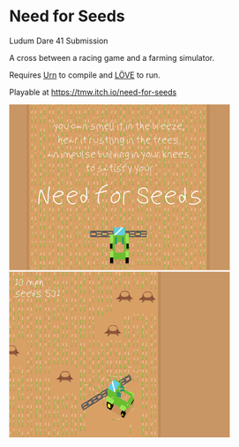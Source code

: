 # Need for Seeds

Ludum Dare 41 Submission

A cross between a racing game and a farming simulator.

Requires [Urn](https://github.com/SquidDev/urn) to compile and [LÖVE](https://love2d.org) to run.

Playable at https://tmw.itch.io/need-for-seeds

![](screen-1.png)
![](screen-2.png)

